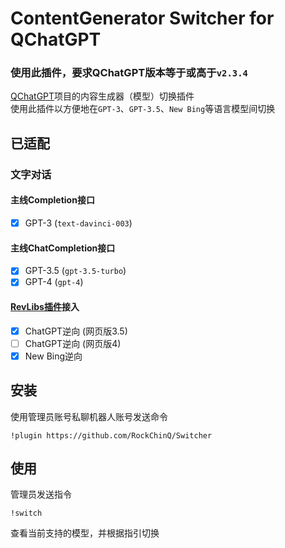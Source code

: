 # ContentGenerator Switcher for QChatGPT

### 使用此插件，要求QChatGPT版本等于或高于`v2.3.4`

[QChatGPT](https://github.com/RockChinQ/QChatGPT)项目的内容生成器（模型）切换插件  
使用此插件以方便地在`GPT-3`、`GPT-3.5`、`New Bing`等语言模型间切换

## 已适配

### 文字对话

#### 主线Completion接口

- [x] GPT-3 (`text-davinci-003`)

#### 主线ChatCompletion接口

- [x] GPT-3.5 (`gpt-3.5-turbo`)
- [x] GPT-4 (`gpt-4`)

#### [RevLibs插件](https://github.com/RockChinQ/revLibs)接入

- [x] ChatGPT逆向 (网页版3.5)
- [ ] ChatGPT逆向 (网页版4)
- [x] New Bing逆向

## 安装

使用管理员账号私聊机器人账号发送命令
```
!plugin https://github.com/RockChinQ/Switcher
```

## 使用

管理员发送指令
```
!switch
```
查看当前支持的模型，并根据指引切换